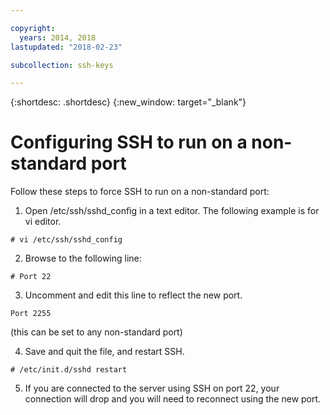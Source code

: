 ```yaml
---

copyright:
  years: 2014, 2018
lastupdated: "2018-02-23"

subcollection: ssh-keys

---
```


{:shortdesc: .shortdesc}
{:new_window: target="_blank"}

# Configuring SSH to run on a non-standard port

Follow these steps to force SSH to run on a non-standard port:

1. Open /etc/ssh/sshd_config in a text editor. The following example is for vi editor.
```
# vi /etc/ssh/sshd_config
```

2. Browse to the following line:
```
# Port 22
```

3. Uncomment and edit this line to reflect the new port.
```
Port 2255
```
(this can be set to any non-standard port)

4. Save and quit the file, and restart SSH.
```
# /etc/init.d/sshd restart
```

5. If you are connected to the server using SSH on port 22, your connection will drop and you will need to reconnect using the new port.
